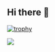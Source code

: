 ## Hi there 👋

<!--
**Yamaguchi-4869/Yamaguchi-4869** is a ✨ _special_ ✨ repository because its `README.md` (this file) appears on your GitHub profile.

Here are some ideas to get you started:

- 🔭 I’m currently working on ...
- 🌱 I’m currently learning ...
- 👯 I’m looking to collaborate on ...
- 🤔 I’m looking for help with ...
- 💬 Ask me about ...
- 📫 How to reach me: ...
- 😄 Pronouns: ...
- ⚡ Fun fact: ...
-->

[![trophy](https://github-profile-trophy.vercel.app/?username=Yamaguchi-4869&theme=onedark)](https://github.com/ryo-ma/github-profile-trophy)

<img src="https://github-readme-stats.vercel.app/api?username=YAXU-115&show_icons=true&theme=radical" />
